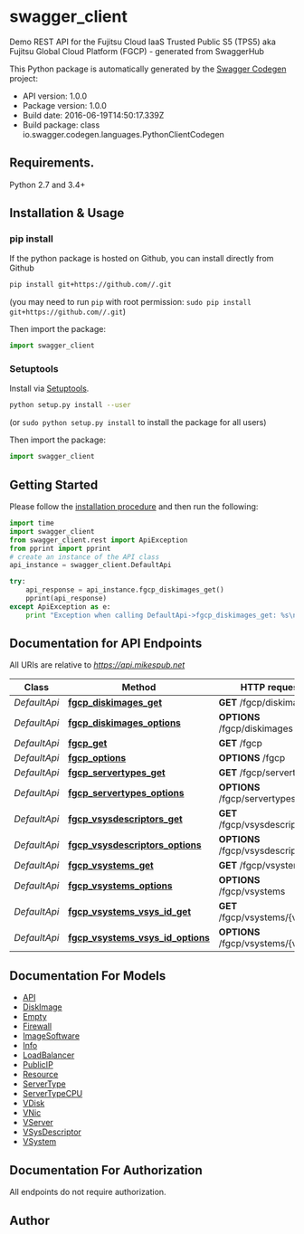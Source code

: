# swagger_client
Demo REST API for the Fujitsu Cloud IaaS Trusted Public S5 (TPS5) aka Fujitsu Global Cloud Platform (FGCP) - generated from SwaggerHub

This Python package is automatically generated by the [Swagger Codegen](https://github.com/swagger-api/swagger-codegen) project:

- API version: 1.0.0
- Package version: 1.0.0
- Build date: 2016-06-19T14:50:17.339Z
- Build package: class io.swagger.codegen.languages.PythonClientCodegen

## Requirements.

Python 2.7 and 3.4+

## Installation & Usage
### pip install

If the python package is hosted on Github, you can install directly from Github

```sh
pip install git+https://github.com//.git
```
(you may need to run `pip` with root permission: `sudo pip install git+https://github.com//.git`)

Then import the package:
```python
import swagger_client 
```

### Setuptools

Install via [Setuptools](http://pypi.python.org/pypi/setuptools).

```sh
python setup.py install --user
```
(or `sudo python setup.py install` to install the package for all users)

Then import the package:
```python
import swagger_client
```

## Getting Started

Please follow the [installation procedure](#installation--usage) and then run the following:

```python
import time
import swagger_client
from swagger_client.rest import ApiException
from pprint import pprint
# create an instance of the API class
api_instance = swagger_client.DefaultApi

try:
    api_response = api_instance.fgcp_diskimages_get()
    pprint(api_response)
except ApiException as e:
    print "Exception when calling DefaultApi->fgcp_diskimages_get: %s\n" % e

```

## Documentation for API Endpoints

All URIs are relative to *https://api.mikespub.net*

Class | Method | HTTP request | Description
------------ | ------------- | ------------- | -------------
*DefaultApi* | [**fgcp_diskimages_get**](docs/DefaultApi.md#fgcp_diskimages_get) | **GET** /fgcp/diskimages | 
*DefaultApi* | [**fgcp_diskimages_options**](docs/DefaultApi.md#fgcp_diskimages_options) | **OPTIONS** /fgcp/diskimages | 
*DefaultApi* | [**fgcp_get**](docs/DefaultApi.md#fgcp_get) | **GET** /fgcp | 
*DefaultApi* | [**fgcp_options**](docs/DefaultApi.md#fgcp_options) | **OPTIONS** /fgcp | 
*DefaultApi* | [**fgcp_servertypes_get**](docs/DefaultApi.md#fgcp_servertypes_get) | **GET** /fgcp/servertypes | 
*DefaultApi* | [**fgcp_servertypes_options**](docs/DefaultApi.md#fgcp_servertypes_options) | **OPTIONS** /fgcp/servertypes | 
*DefaultApi* | [**fgcp_vsysdescriptors_get**](docs/DefaultApi.md#fgcp_vsysdescriptors_get) | **GET** /fgcp/vsysdescriptors | 
*DefaultApi* | [**fgcp_vsysdescriptors_options**](docs/DefaultApi.md#fgcp_vsysdescriptors_options) | **OPTIONS** /fgcp/vsysdescriptors | 
*DefaultApi* | [**fgcp_vsystems_get**](docs/DefaultApi.md#fgcp_vsystems_get) | **GET** /fgcp/vsystems | 
*DefaultApi* | [**fgcp_vsystems_options**](docs/DefaultApi.md#fgcp_vsystems_options) | **OPTIONS** /fgcp/vsystems | 
*DefaultApi* | [**fgcp_vsystems_vsys_id_get**](docs/DefaultApi.md#fgcp_vsystems_vsys_id_get) | **GET** /fgcp/vsystems/{vsysId} | 
*DefaultApi* | [**fgcp_vsystems_vsys_id_options**](docs/DefaultApi.md#fgcp_vsystems_vsys_id_options) | **OPTIONS** /fgcp/vsystems/{vsysId} | 


## Documentation For Models

 - [API](docs/API.md)
 - [DiskImage](docs/DiskImage.md)
 - [Empty](docs/Empty.md)
 - [Firewall](docs/Firewall.md)
 - [ImageSoftware](docs/ImageSoftware.md)
 - [Info](docs/Info.md)
 - [LoadBalancer](docs/LoadBalancer.md)
 - [PublicIP](docs/PublicIP.md)
 - [Resource](docs/Resource.md)
 - [ServerType](docs/ServerType.md)
 - [ServerTypeCPU](docs/ServerTypeCPU.md)
 - [VDisk](docs/VDisk.md)
 - [VNic](docs/VNic.md)
 - [VServer](docs/VServer.md)
 - [VSysDescriptor](docs/VSysDescriptor.md)
 - [VSystem](docs/VSystem.md)


## Documentation For Authorization

 All endpoints do not require authorization.


## Author



